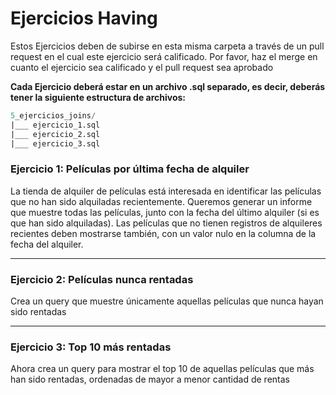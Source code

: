 # Ejercicios Having

Estos Ejercicios deben de subirse en esta misma carpeta a través de un pull request en el cual este ejercicio será calificado. Por favor, haz el merge en cuanto el ejercicio sea calificado y el pull request sea aprobado 

**Cada Ejercicio deberá estar en un archivo .sql separado, es decir, deberás tener la siguiente estructura de archivos:**

```sql
5_ejercicios_joins/
|___ ejercicio_1.sql
|___ ejercicio_2.sql
|___ ejercicio_3.sql
```

### Ejercicio 1: **Películas por última fecha de alquiler**

La tienda de alquiler de películas está interesada en identificar las películas que no han sido alquiladas recientemente. Queremos generar un informe que muestre todas las películas, junto con la fecha del último alquiler (si es que han sido alquiladas). Las películas que no tienen registros de alquileres recientes deben mostrarse también, con un valor nulo en la columna de la fecha del alquiler.


---

### Ejercicio 2: **Películas nunca rentadas**

Crea un query que muestre únicamente aquellas películas que nunca hayan sido rentadas


---

### Ejercicio 3: **Top 10 más rentadas**

Ahora crea un query para mostrar el top 10 de aquellas películas que más han sido rentadas, ordenadas de mayor a menor cantidad de rentas
